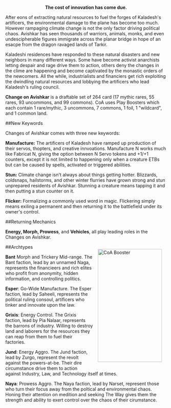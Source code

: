 <!--<img src="https://grapplex.github.io/sets/SMK-files/logo.png" alt="The Big Smoko" width="450" height="278">
-->
**<p style="text-align: center;">The cost of innovation has come due.</p>**

After eons of extracting natural resources to fuel the forges of Kaladesh's artificers, the environmental damage to the plane has become too much. However rampaging climate change is not the only factor driving political chaos. 
Avishkar has seen thousands of warriors, animals, monks, and even undescipherable figures immigrate across the planar bridge in hope of an esacpe from the dragon ravaged lands of Tarkir.

Kaladeshi residences have responded to these natural disasters and new neighbors in many different ways. Some have become activist anarchists letting despair and rage drive them to action, others deny the changes in the clime are happening and become captivated by the monastic orders of the newcomers. 
All the while, industrialists and financiers get rich exploiting the dwindling natural resources and lobbying the artificers who lead Kaladesh's ruling council.



**Change on Avishkar** is a draftable set of 264 card (17 mythic rares, 55 rares, 93 uncommons, and 99 commons). CoA uses Play Boosters which each contain 1 rare/mythic, 3 uncommons, 7 commons, 1 foil, 1 "wildcard", and 1 common land.

##New Keywords

Changes of Avishkar comes with three new keywords:

**Manufacture:** The artificers of Kaladesh have ramped up production of their servos, thopters, and creative innvoations. Manufacture N works much like Fabricat N, giving the option between N Servo tokens and +1/+1 counters, except it is not limited to happening only when a creature ETBs but can be caused by spells, activated or triggered abilities.

**Stun:** Climate change isn't always about things getting hotter. Blizzards, coldsnaps, hailstorms, and other winter flurries have grown strong and stun unprepared residents of Avishkar. Stunning a creature means tapping it and then putting a stun counter on it. 

**Flicker:** Formalizing a commonly used word in magic. Flickering simply means exiling a permanent and then returning it to the battlefield under its owner's control.


##Returning Mechanics

**Energy, Morph, Prowess**, and **Vehicles**, all play leading roles in the Changes on Avishkar.

<img align="right" width="200" height="353" style="margin:15px" src="https://lh3.google.com/u/0/d/1jgj_Fwt6URgTGABLLICFMy3nEsVPoMxz=w1920-h911-iv1?auditContext=forDisplay" alt="CoA Booster"/>


##Archtypes

**Bant** Morph and Trickery Mid-range. The Bant faction, lead by an unnamed Naga, represents the financieers and rich elites who profit from anonymity, hidden information, and controlling politics.

**Esper**: Go-Wide Manufacture. The Esper faction, lead by Saheeli, represents the political ruling consoul, artificers who tinker and innovate upon the law.

**Grixis**: Energy Control. The Grixis faction, lead by Pia Nalaar, represents the barrons of industry. Willing to destroy land and laborers for the resources they can reap from them to fuel their factories.

**Jund**: Energy Aggro. The Jund faction, lead by Zurgo, represent the revolt against the powers-at-be. Their dire circumstance drive them to action against Industry, Law, and Technology itself at times.

**Naya**: Prowess Aggro.  The Naya faction, lead by Narset, represent those who turn their focus away from the poltical and environmental chaos. Honing their attention on medition and seeking The Way gives them the strength and ability to exert control over the chaos of their cirumstance.